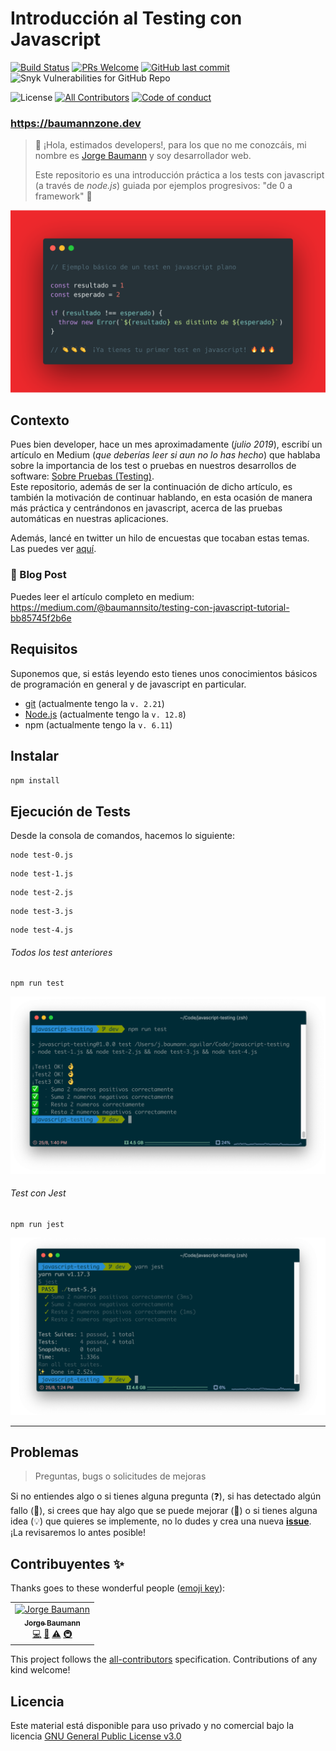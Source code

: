 # Introducción al Testing con Javascript

[![Build Status](https://action-badges.now.sh/baumannzone/javascript-testing?action=Run%20Tests)](https://github.com/baumannzone/javascript-testing/actions)
[![PRs Welcome](https://img.shields.io/badge/PRs-welcome-brightgreen.svg?style=flat-square)](https://github.com/baumannzone/javascript-testing/pulls)
[![GitHub last commit](https://img.shields.io/github/last-commit/baumannzone/javascript-testing?style=flat-square)](https://github.com/baumannzone/javascript-testing/commits/master)
![Snyk Vulnerabilities for GitHub Repo](https://img.shields.io/snyk/vulnerabilities/github/baumannzone/javascript-testing?style=flat-square)

![License](https://img.shields.io/github/license/baumannzone/javascript-testing?color=blue&style=flat-square)
[![All Contributors](https://img.shields.io/badge/all_contributors-1-orange.svg?style=flat-square)](#contribuyentes-)
[![Code of conduct](https://img.shields.io/badge/code%20of-conduct-ff69b4.svg?style=flat-square)](https://github.com/baumannzone/javascript-testing/blob/master/CODE_OF_CONDUCT.md)

### https://baumannzone.dev

> 👋 ¡Hola, estimados developers!, para los que no me conozcáis, mi nombre es [Jorge Baumann](https://twitter.com/baumannzone) y soy desarrollador web.
>
> Este repositorio es una introducción práctica a los tests con javascript (a través de _node.js_) guiada por ejemplos progresivos: "de 0 a framework" 🎉

![Ejemplo test básico en javascript](./assets/ejemplo-test.png)

## Contexto
Pues bien developer, hace un mes aproximadamente (_julio 2019_), escribí un artículo en Medium (_que deberías leer si aun no lo has hecho_) que hablaba sobre la importancia de los test o pruebas en nuestros desarrollos de software: [Sobre Pruebas (Testing)](https://medium.com/@baumannsito/about-testing-304fac4034c3).  
Este repositorio, además de ser la continuación de dicho artículo, es también la motivación de continuar hablando, en esta ocasión de manera más práctica y centrándonos en javascript, acerca de las pruebas automáticas en nuestras aplicaciones.  

Además, lancé en twitter un hilo de encuestas que tocaban estas temas. Las puedes ver [aquí](https://twitter.com/baumannzone/status/1165178014579273728). 

### 📝 Blog Post 
Puedes leer el artículo completo en medium: https://medium.com/@baumannsito/testing-con-javascript-tutorial-bb85745f2b6e

## Requisitos
Suponemos que, si estás leyendo esto tienes unos conocimientos básicos de programación en general y de javascript en particular.
 
- [git](https://git-scm.com/) (actualmente tengo la `v. 2.21`)
- [Node.js](https://nodejs.org/es/) (actualmente tengo la `v. 12.8`)
- npm (actualmente tengo la `v. 6.11`)

## Instalar
`npm install`

## Ejecución de Tests
Desde la consola de comandos, hacemos lo siguiente:
 
```
node test-0.js
```
```
node test-1.js 
```
```
node test-2.js
```
```
node test-3.js
```
```
node test-4.js
```

###### Todos los test anteriores
```
npm run test
```

![Salida Tests](./assets/test-all-output.png)


###### Test con Jest
```
npm run jest
```

![Salida Jest](./assets/test-5-jest-output.png)

---

## Problemas
> Preguntas, bugs o solicitudes de mejoras 

Si no entiendes algo o si tienes alguna pregunta (❓),
si has detectado algún fallo (🐛),
si crees que hay algo que se puede mejorar (🔧)
o si tienes alguna idea (💡) que quieres se implemente, 
no lo dudes y crea una nueva **[issue](https://github.com/baumannzone/javascript-testing/issues)**.    
¡La revisaremos lo antes posible! 


## Contribuyentes ✨

Thanks goes to these wonderful people ([emoji key](https://allcontributors.org/docs/en/emoji-key)):

<!-- ALL-CONTRIBUTORS-LIST:START - Do not remove or modify this section -->
<!-- prettier-ignore -->
<table>
  <tr>
    <td align="center"><a href="https://twitter.com/baumannzone"><img src="https://avatars0.githubusercontent.com/u/5422102?v=4" width="100px;" alt="Jorge Baumann"/><br /><sub><b>Jorge Baumann</b></sub></a><br /><a href="https://github.com/baumannzone/javascript-testing/commits?author=baumannzone" title="Code">💻</a> <a href="https://github.com/baumannzone/javascript-testing/commits?author=baumannzone" title="Documentation">📖</a> <a href="https://github.com/baumannzone/javascript-testing/commits?author=baumannzone" title="Tests">⚠️</a> <a href="#infra-baumannzone" title="Infrastructure (Hosting, Build-Tools, etc)">🚇</a></td>
  </tr>
</table>

<!-- ALL-CONTRIBUTORS-LIST:END -->

This project follows the [all-contributors](https://github.com/all-contributors/all-contributors) specification. Contributions of any kind welcome!

## Licencia
Este material está disponible para uso privado y no comercial bajo la licencia [GNU General Public License v3.0](./LICENSE)

